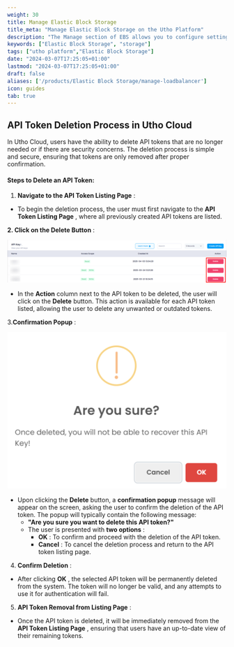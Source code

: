 ```yaml
---
weight: 30
title: Manage Elastic Block Storage
title_meta: "Manage Elastic Block Storage on the Utho Platform"
description: "The Manage section of EBS allows you to configure settings, resize volumes, attach or detach them from instances, and destroy volumes when no longer needed."
keywords: ["Elastic Block Storage", "storage"]
tags: ["utho platform","Elastic Block Storage"]
date: "2024-03-07T17:25:05+01:00"
lastmod: "2024-03-07T17:25:05+01:00"
draft: false 
aliases: ['/products/Elastic Block Storage/manage-loadbalancer']
icon: guides
tab: true
---
```

## **API Token Deletion Process in Utho Cloud**

In Utho Cloud, users have the ability to delete API tokens that are no longer needed or if there are security concerns. The deletion process is simple and secure, ensuring that tokens are only removed after proper confirmation.

#### **Steps to Delete an API Token:**

1. **Navigate to the API Token Listing Page** :

* To begin the deletion process, the user must first navigate to the  **API Token Listing Page** , where all previously created API tokens are listed.

 **2. Click on the Delete Button** :

![1743670228324](image/index/1743670228324.png)

* In the **Action** column next to the API token to be deleted, the user will click on the **Delete** button. This action is available for each API token listed, allowing the user to delete any unwanted or outdated tokens.

3.**Confirmation Popup** :

![1743670250738](image/index/1743670250738.png)

* Upon clicking the **Delete** button, a **confirmation popup** message will appear on the screen, asking the user to confirm the deletion of the API token. The popup will typically contain the following message:
  * **"Are you sure you want to delete this API token?"**
  * The user is presented with  **two options** :
    * **OK** : To confirm and proceed with the deletion of the API token.
    * **Cancel** : To cancel the deletion process and return to the API token listing page.

4. **Confirm Deletion** :

* After clicking  **OK** , the selected API token will be permanently deleted from the system. The token will no longer be valid, and any attempts to use it for authentication will fail.

5. **API Token Removal from Listing Page** :

* Once the API token is deleted, it will be immediately removed from the  **API Token Listing Page** , ensuring that users have an up-to-date view of their remaining tokens.
